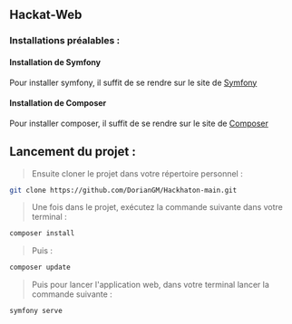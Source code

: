 ## Hackat-Web
### Installations préalables :
#### Installation de Symfony

Pour installer symfony, il suffit de se rendre sur le site de [Symfony](https://symfony.com/download)

#### Installation de Composer

Pour installer composer, il suffit de se rendre sur le site de [Composer](https://getcomposer.org/download/)

## Lancement du projet :

>Ensuite cloner le projet dans votre répertoire personnel :

```bash
git clone https://github.com/DorianGM/Hackhaton-main.git
```

>Une fois dans le projet, exécutez la commande suivante dans votre terminal :

```bash
composer install
```

>Puis :

```bash
composer update
```

>Puis pour lancer l'application web, dans votre terminal lancer la commande suivante :

```bash
symfony serve

